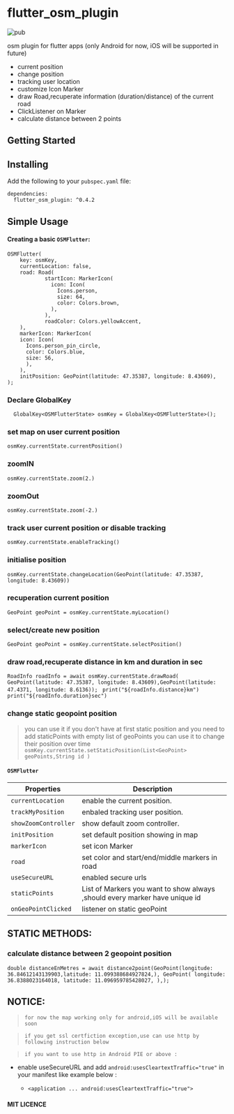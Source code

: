 # flutter_osm_plugin
![pub](https://img.shields.io/badge/pub-v0.4.2-orange)

osm plugin for flutter apps (only Android for now, iOS will be supported in future)

* current position
* change position 
* tracking user location
* customize Icon Marker
* draw Road,recuperate information (duration/distance) of the current road
* ClickListener on Marker
* calculate distance between 2 points

## Getting Started


## Installing

Add the following to your `pubspec.yaml` file:

    dependencies:
      flutter_osm_plugin: ^0.4.2
## Simple Usage
#### Creating a basic `OSMFlutter`:
  
  
    OSMFlutter( 
        key: osmKey,
        currentLocation: false,
        road: Road(
                startIcon: MarkerIcon(
                  icon: Icon(
                    Icons.person,
                    size: 64,
                    color: Colors.brown,
                  ),
                ),
                roadColor: Colors.yellowAccent,
        ),
        markerIcon: MarkerIcon(
        icon: Icon(
          Icons.person_pin_circle,
          color: Colors.blue,
          size: 56,
          ),
        ),
        initPosition: GeoPoint(latitude: 47.35387, longitude: 8.43609),
    );

### Declare GlobalKey

`  GlobalKey<OSMFlutterState> osmKey = GlobalKey<OSMFlutterState>();`

### set map on user current position

` osmKey.currentState.currentPosition() `

### zoomIN

` osmKey.currentState.zoom(2.) `


### zoomOut

` osmKey.currentState.zoom(-2.) `

###  track user current position or disable tracking

` osmKey.currentState.enableTracking() `

### initialise position

` osmKey.currentState.changeLocation(GeoPoint(latitude: 47.35387, longitude: 8.43609)) `

### recuperation current position

`GeoPoint geoPoint = osmKey.currentState.myLocation() `

### select/create new position

`GeoPoint geoPoint = osmKey.currentState.selectPosition() `

### draw road,recuperate distance in km and duration in sec
` RoadInfo roadInfo = await osmKey.currentState.drawRoad( GeoPoint(latitude: 47.35387, longitude: 8.43609),GeoPoint(latitude: 47.4371, longitude: 8.6136)); `
` print("${roadInfo.distance}km")`
` print("${roadInfo.duration}sec")`

### change static geopoint position
> you can use it if you don't have at first static position and you need to add  staticPoints with empty list of geoPoints
> you can use it to change their position over time
` osmKey.currentState.setStaticPosition(List<GeoPoint> geoPoints,String id ) `

####  `OSMFlutter`
| Properties           | Description                         |
| -------------------- | ----------------------------------- |
| `currentLocation`    | enable the current position.        |
| `trackMyPosition`    | enbaled tracking user position.     |
| `showZoomController` | show default zoom controller.       |
| `initPosition`       | set default position showing in map |
| `markerIcon`         | set icon Marker                     |
| `road`               | set color and start/end/middle markers in road |
| `useSecureURL`       | enabled secure urls                  |
| `staticPoints`       | List of Markers you want to show always ,should every marker have unique id |
| `onGeoPointClicked`  | listener on static geoPoint          |

## STATIC METHODS:
### calculate distance between 2 geopoint position
` double distanceEnMetres = await distance2point(GeoPoint(longitude: 36.84612143139903,latitude: 11.099388684927824,),
        GeoPoint( longitude: 36.8388023164018, latitude: 11.096959785428027, ),); `


## NOTICE:
> `for now the map working only for android,iOS will be available soon `

> ` if you get ssl certfiction exception,use can use http by following instruction below `

> ` if you want to use http in Android PIE or above : `
  * enable useSecureURL and add ` android:usesCleartextTraffic="true" `  in your manifest like example below :

    * ` <application
        ...
        android:usesCleartextTraffic="true"> 
        `

#### MIT LICENCE
